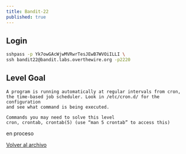 ```yaml
---
title: Bandit-22
published: true
---
```


## [](#header-1)Login

```bash
sshpass -p Yk7owGAcWjwMVRwrTesJEwB7WVOiILLI \
ssh bandit22@bandit.labs.overthewire.org -p2220
```

## [](#header-1)Level Goal

```
A program is running automatically at regular intervals from cron, 
the time-based job scheduler. Look in /etc/cron.d/ for the configuration
and see what command is being executed.

Commands you may need to solve this level
cron, crontab, crontab(5) (use “man 5 crontab” to access this)
```

en proceso



[Volver al archivo](archive)

